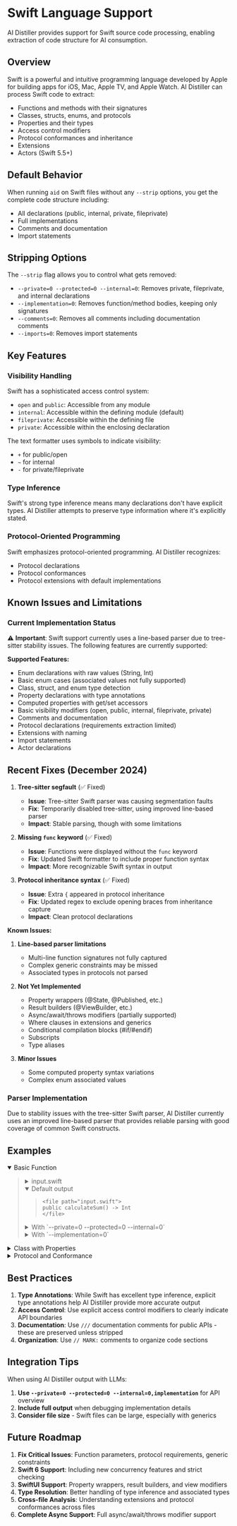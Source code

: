 # Swift Language Support

AI Distiller provides support for Swift source code processing, enabling extraction of code structure for AI consumption.

## Overview

Swift is a powerful and intuitive programming language developed by Apple for building apps for iOS, Mac, Apple TV, and Apple Watch. AI Distiller can process Swift code to extract:

- Functions and methods with their signatures
- Classes, structs, enums, and protocols
- Properties and their types
- Access control modifiers
- Protocol conformances and inheritance
- Extensions
- Actors (Swift 5.5+)

## Default Behavior

When running `aid` on Swift files without any `--strip` options, you get the complete code structure including:

- All declarations (public, internal, private, fileprivate)
- Full implementations
- Comments and documentation
- Import statements

## Stripping Options

The `--strip` flag allows you to control what gets removed:

- `--private=0 --protected=0 --internal=0`: Removes private, fileprivate, and internal declarations
- `--implementation=0`: Removes function/method bodies, keeping only signatures
- `--comments=0`: Removes all comments including documentation comments
- `--imports=0`: Removes import statements

## Key Features

### Visibility Handling

Swift has a sophisticated access control system:
- `open` and `public`: Accessible from any module
- `internal`: Accessible within the defining module (default)
- `fileprivate`: Accessible within the defining file
- `private`: Accessible within the enclosing declaration

The text formatter uses symbols to indicate visibility:
- `+` for public/open
- `~` for internal
- `-` for private/fileprivate

### Type Inference

Swift's strong type inference means many declarations don't have explicit types. AI Distiller attempts to preserve type information where it's explicitly stated.

### Protocol-Oriented Programming

Swift emphasizes protocol-oriented programming. AI Distiller recognizes:
- Protocol declarations
- Protocol conformances
- Protocol extensions with default implementations

## Known Issues and Limitations

### Current Implementation Status

⚠️ **Important**: Swift support currently uses a line-based parser due to tree-sitter stability issues. The following features are currently supported:

**Supported Features:**
- Enum declarations with raw values (String, Int)
- Basic enum cases (associated values not fully supported)
- Class, struct, and enum type detection
- Property declarations with type annotations
- Computed properties with get/set accessors
- Basic visibility modifiers (open, public, internal, fileprivate, private)
- Comments and documentation
- Protocol declarations (requirements extraction limited)
- Extensions with naming
- Import statements
- Actor declarations

## Recent Fixes (December 2024)

1. **Tree-sitter segfault** (✅ Fixed)
   - **Issue**: Tree-sitter Swift parser was causing segmentation faults
   - **Fix**: Temporarily disabled tree-sitter, using improved line-based parser
   - **Impact**: Stable parsing, though with some limitations

2. **Missing `func` keyword** (✅ Fixed)
   - **Issue**: Functions were displayed without the `func` keyword
   - **Fix**: Updated Swift formatter to include proper function syntax
   - **Impact**: More recognizable Swift syntax in output

3. **Protocol inheritance syntax** (✅ Fixed)
   - **Issue**: Extra `{` appeared in protocol inheritance
   - **Fix**: Updated regex to exclude opening braces from inheritance capture
   - **Impact**: Clean protocol declarations

**Known Issues:**
1. **Line-based parser limitations**
   - Multi-line function signatures not fully captured
   - Complex generic constraints may be missed
   - Associated types in protocols not parsed

2. **Not Yet Implemented**
   - Property wrappers (@State, @Published, etc.)
   - Result builders (@ViewBuilder, etc.)
   - Async/await/throws modifiers (partially supported)
   - Where clauses in extensions and generics
   - Conditional compilation blocks (#if/#endif)
   - Subscripts
   - Type aliases

3. **Minor Issues**
   - Some computed property syntax variations
   - Complex enum associated values

### Parser Implementation

Due to stability issues with the tree-sitter Swift parser, AI Distiller currently uses an improved line-based parser that provides reliable parsing with good coverage of common Swift constructs.

## Examples

<details open><summary>Basic Function</summary><blockquote>
  <details><summary>input.swift</summary><blockquote>
    
```swift
public func calculateSum(a: Int, b: Int) -> Int {
    return a + b
}

private func helperFunction() {
    print("Helper")
}
```
    
  </blockquote></details>
  <details open><summary>Default output</summary><blockquote>
    
```
<file path="input.swift">
public calculateSum() -> Int
</file>
```
    
  </blockquote></details>
  <details><summary>With `--private=0 --protected=0 --internal=0`</summary><blockquote>
    
```
<file path="input.swift">
public calculateSum() -> Int
</file>
```
    
  </blockquote></details>
  <details><summary>With `--implementation=0`</summary><blockquote>
    
```
<file path="input.swift">
public calculateSum() -> Int
private helperFunction()
</file>
```
    
  </blockquote></details>
</blockquote></details>

<details><summary>Class with Properties</summary><blockquote>
  <details><summary>User.swift</summary><blockquote>
    
```swift
public class User {
    public let id: String
    private var name: String
    internal var email: String?
    
    public init(id: String, name: String) {
        self.id = id
        self.name = name
    }
    
    public func updateName(_ newName: String) {
        self.name = newName
    }
    
    private func validate() -> Bool {
        return !name.isEmpty
    }
}
```
    
  </blockquote></details>
  <details open><summary>Default output</summary><blockquote>
    
```
<file path="User.swift">
+class User {
    +let id: String
    -var name: String
    ~var email: String?
    
    +init(id: String, name: String) {
        self.id = id
        self.name = name
    }
    
    +updateName(_ newName: String) {
        self.name = newName
    }
    
    -validate() -> Bool {
        return !name.isEmpty
    }
}
</file>
```
    
  </blockquote></details>
  <details><summary>With `--private=0 --protected=0 --internal=0,implementation`</summary><blockquote>
    
```
<file path="User.swift">
+class User {
    +let id: String
    
    +init(id: String, name: String)
    +updateName(_ newName: String)
}
</file>
```
    
  </blockquote></details>
</blockquote></details>

<details><summary>Protocol and Conformance</summary><blockquote>
  <details><summary>Drawable.swift</summary><blockquote>
    
```swift
public protocol Drawable {
    func draw()
    var color: String { get set }
}

public struct Circle: Drawable {
    public var radius: Double
    public var color: String
    
    public func draw() {
        print("Drawing circle with radius \(radius)")
    }
}
```
    
  </blockquote></details>
  <details open><summary>Default output</summary><blockquote>
    
```
<file path="Drawable.swift">
+protocol Drawable {
    func draw()
    var color: String { get set }
}

+struct Circle: Drawable {
    +var radius: Double
    +var color: String
    
    +draw() {
        print("Drawing circle with radius \(radius)")
    }
}
</file>
```
    
  </blockquote></details>
</blockquote></details>

## Best Practices

1. **Type Annotations**: While Swift has excellent type inference, explicit type annotations help AI Distiller provide more accurate output
2. **Access Control**: Use explicit access control modifiers to clearly indicate API boundaries
3. **Documentation**: Use `///` documentation comments for public APIs - these are preserved unless stripped
4. **Organization**: Use `// MARK:` comments to organize code sections

## Integration Tips

When using AI Distiller output with LLMs:

1. **Use `--private=0 --protected=0 --internal=0,implementation`** for API overview
2. **Include full output** when debugging implementation details
3. **Consider file size** - Swift files can be large, especially with generics

## Future Roadmap

1. **Fix Critical Issues**: Function parameters, protocol requirements, generic constraints
2. **Swift 6 Support**: Including new concurrency features and strict checking
3. **SwiftUI Support**: Property wrappers, result builders, and view modifiers
4. **Type Resolution**: Better handling of type inference and associated types
5. **Cross-file Analysis**: Understanding extensions and protocol conformances across files
6. **Complete Async Support**: Full async/await/throws modifier support